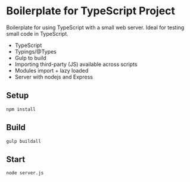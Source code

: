 # Boilerplate for TypeScript Project

Boilerplate for using TypeScript with a small web server. Ideal for testing small code in TypeScript.

- TypeScript
- Typings/@Types
- Gulp to build
- Importing third-party (JS) available across scripts
- Modules import + lazy loaded
- Server with nodejs and Express

## Setup
```
npm install
```
## Build
```
gulp buildall
```
## Start
```
node server.js
```